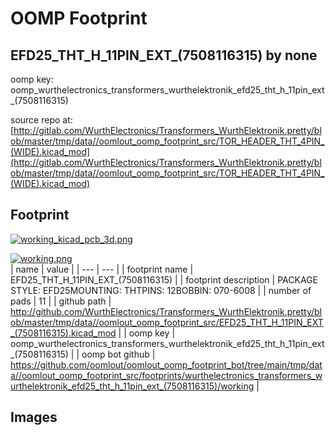 # OOMP Footprint  
## EFD25_THT_H_11PIN_EXT_(7508116315)  by none  
  
oomp key: oomp_wurthelectronics_transformers_wurthelektronik_efd25_tht_h_11pin_ext_(7508116315)  
  
source repo at: [http://gitlab.com/WurthElectronics/Transformers_WurthElektronik.pretty/blob/master/tmp/data//oomlout_oomp_footprint_src/TOR_HEADER_THT_4PIN_(WIDE).kicad_mod](http://gitlab.com/WurthElectronics/Transformers_WurthElektronik.pretty/blob/master/tmp/data//oomlout_oomp_footprint_src/TOR_HEADER_THT_4PIN_(WIDE).kicad_mod)  
## Footprint  
  
[![working_kicad_pcb_3d.png](working_kicad_pcb_3d_600.png)](working_kicad_pcb_3d.png)  
  
[![working.png](working_600.png)](working.png)  
| name | value | 
| --- | --- | 
| footprint name | EFD25_THT_H_11PIN_EXT_(7508116315) | 
| footprint description | PACKAGE STYLE: EFD25MOUNTING: THTPINS: 12BOBBIN: 070-6008 | 
| number of pads | 11 | 
| github path | http://github.com/WurthElectronics/Transformers_WurthElektronik.pretty/blob/master/tmp/data//oomlout_oomp_footprint_src/EFD25_THT_H_11PIN_EXT_(7508116315).kicad_mod | 
| oomp key | oomp_wurthelectronics_transformers_wurthelektronik_efd25_tht_h_11pin_ext_(7508116315) | 
| oomp bot github | https://github.com/oomlout/oomlout_oomp_footprint_bot/tree/main/tmp/data//oomlout_oomp_footprint_src/footprints/wurthelectronics_transformers_wurthelektronik_efd25_tht_h_11pin_ext_(7508116315)/working | 
## Images  
